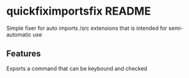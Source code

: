 # quickfiximportsfix README

Simple fixer for auto imports /src extensions that is intended for semi-automatic use

## Features

Exports a command that can be keybound and checked